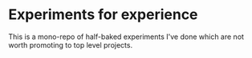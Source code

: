 
# Experiments for experience

This is a mono-repo of half-baked experiments I've done which are not worth promoting to top level projects.
